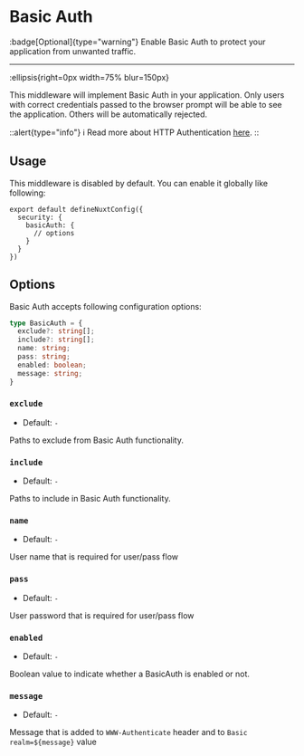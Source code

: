 # Basic Auth

:badge[Optional]{type="warning"} Enable Basic Auth to protect your application from unwanted traffic.

---

:ellipsis{right=0px width=75% blur=150px}

This middleware will implement Basic Auth in your application. Only users with correct credentials passed to the browser prompt will be able to see the application. Others will be automatically rejected.

::alert{type="info"}
ℹ Read more about HTTP Authentication [here](https://developer.mozilla.org/en-US/docs/Web/HTTP/Authentication#basic_authentication_scheme).
::

## Usage

This middleware is disabled by default. You can enable it globally like following:

```js{}[nuxt.config.ts]
export default defineNuxtConfig({
  security: {
    basicAuth: {
      // options
    }
  }
})
```

## Options

Basic Auth accepts following configuration options:

```ts
type BasicAuth = {
  exclude?: string[];
  include?: string[];
  name: string;
  pass: string;
  enabled: boolean;
  message: string;
}
```

### `exclude`

- Default: `-`

Paths to exclude from Basic Auth functionality.

### `include`

- Default: `-`

Paths to include in Basic Auth functionality.

### `name`

- Default: `-`

User name that is required for user/pass flow

### `pass`

- Default: `-`

User password that is required for user/pass flow

### `enabled`

- Default: `-`

Boolean value to indicate whether a BasicAuth is enabled or not.

### `message`

- Default: `-`

Message that is added to `WWW-Authenticate` header and to `Basic realm=${message}` value
